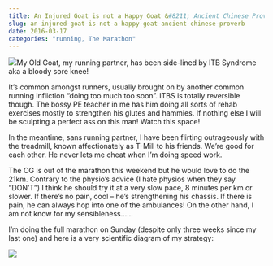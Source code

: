 ```yaml
---
title: An Injured Goat is not a Happy Goat &#8211; Ancient Chinese Proverb
slug: an-injured-goat-is-not-a-happy-goat-ancient-chinese-proverb
date: 2016-03-17
categories: "running, The Marathon"
---
```


<p><img src="http://res.cloudinary.com/dy6grlu8z/image/upload/v1558841940/pbl8w69wmgvcpvrxjgkv.jpg"/>My Old Goat, my running partner, has been side-lined by ITB Syndrome aka a bloody sore knee!</p>
<p>It’s common amongst runners, usually brought on by another common running infliction “doing too much too soon”. ITBS is totally reversible though. The bossy PE teacher in me has him doing all sorts of rehab exercises mostly to strengthen his glutes and hammies. If nothing else I will be sculpting a perfect ass on this man! Watch this space!</p>
<p>In the meantime, sans running partner, I have been flirting outrageously with the treadmill, known affectionately as T-Mill to his friends. We’re good for each other. He never lets me cheat when I’m doing speed work.</p>
<p>The OG is out of the marathon this weekend but he would love to do the 21km. Contrary to the physio’s advice (I hate physios when they say “DON’T”) I think he should try it at a very slow pace, 8 minutes per km or slower. If there’s no pain, cool – he’s strengthening his chassis. If there is pain, he can always hop into one of the ambulances! On the other hand, I am not know for my sensibleness……</p>
<p>I’m doing the full marathon on Sunday (despite only three weeks since my last one) and here is a very scientific diagram of my strategy:</p>
<p><img src="http://res.cloudinary.com/dy6grlu8z/image/upload/v1558841941/mcauqe79ylfms1awg1f6.jpg"/></p>
<p> </p>
<p> </p>
<p> </p>









